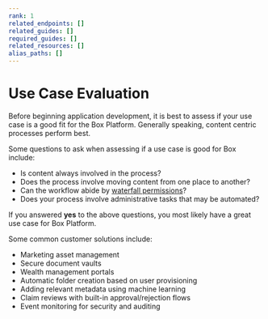 ```yaml
---
rank: 1
related_endpoints: []
related_guides: []
required_guides: []
related_resources: []
alias_paths: []
---
```


# Use Case Evaluation

Before beginning application development, it is best to assess if your use
case is a good fit for the Box Platform. Generally speaking, content centric
processes perform best. 

Some questions to ask when assessing if a use case is good for Box include:

- Is content always involved in the process?
- Does the process involve moving content from one place to another? 
- Can the workflow abide by [waterfall permissions][waterfall]?
- Does your process involve administrative tasks that may be automated?

If you answered **yes** to the above questions, you most likely have a great use
case for Box Platform. 

Some common customer solutions include: 

- Marketing asset management
- Secure document vaults
- Wealth management portals
- Automatic folder creation based on user provisioning
- Adding relevant metadata using machine learning 
- Claim reviews with built-in approval/rejection flows
- Event monitoring for security and auditing

[waterfall]: https://support.box.com/hc/en-us/articles/360043697254-Understanding-Folder-Permissions